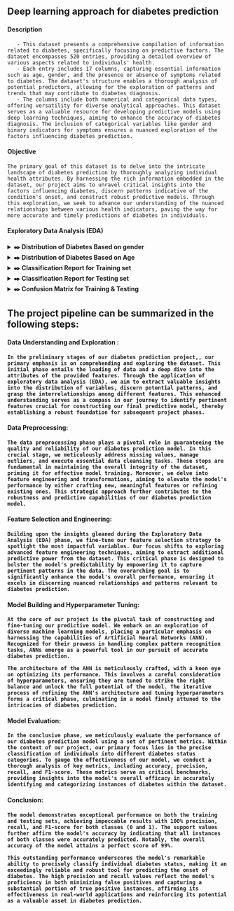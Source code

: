 ## **Deep learning approach for diabetes prediction**

#### Description

       - This dataset presents a comprehensive compilation of information related to diabetes, specifically focusing on predictive factors. The dataset encompasses 520 entries, providing a detailed overview of various aspects related to individuals' health.
       - Each entry includes 17 columns, capturing essential information such as age, gender, and the presence or absence of symptoms related to diabetes. The dataset's structure enables a thorough analysis of potential predictors, allowing for the exploration of patterns and trends that may contribute to diabetes diagnosis.
       - The columns include both numerical and categorical data types, offering versatility for diverse analytical approaches. This dataset serves as a valuable resource for developing predictive models using deep learning techniques, aiming to enhance the accuracy of diabetes diagnosis. The inclusion of categorical variables like gender and binary indicators for symptoms ensures a nuanced exploration of the factors influencing diabetes prediction.
       
#### Objective
```The primary goal of this dataset is to delve into the intricate landscape of diabetes prediction by thoroughly analyzing individual health attributes. By harnessing the rich information embedded in the dataset, our project aims to unravel critical insights into the factors influencing diabetes, discern patterns indicative of the condition's onset, and construct robust predictive models. Through this exploration, we seek to advance our understanding of the nuanced relationships between various health indicators, paving the way for more accurate and timely predictions of diabetes in individuals.```

#### **Exploratory Data Analysis (EDA)**

<details>
       <summary>
              <strong>​✒️<Click here to see :</strong> Distribution of Diabetes Based on gender
       </summary>
                     <p align='center'>
                            <img src='https://github.com/Shuhaib73/Diabetes_Prediction_DeepLearning/blob/main/d1.PNG' style='width: 50%;' />
                     </p>
</details>

<details>
       <summary>
              <strong>​✒️<Click here to see :</strong> Distribution of Diabetes Based on Age
       </summary>
                     <p align='center'>
                            <img src='https://github.com/Shuhaib73/Diabetes_Prediction_DeepLearning/blob/main/d2.PNG' style='width: 50%;' />
                     </p>
</details>

<details>
       <summary>
              <strong>​✒️<Click here to see :</strong> Classification Report for Training set
       </summary>
                     <p align='center'>
                            <img src='https://github.com/Shuhaib73/Diabetes_Prediction_DeepLearning/blob/main/d4.PNG' style='width: 50%;' />
                     </p>
</details>

<details>
       <summary>
              <strong>​✒️<Click here to see :</strong> Classification Report for Testing set
       </summary>
                     <p align='center'>
                            <img src='https://github.com/Shuhaib73/Diabetes_Prediction_DeepLearning/blob/main/d5.PNG' style='width: 50%;' />
                     </p>
</details>

<details>
       <summary>
              <strong>​✒️<Click here to see :</strong> Confusion Matrix for Training & Testing
       </summary>
                     <p align='center'>
                            <img src='https://github.com/Shuhaib73/Diabetes_Prediction_DeepLearning/blob/main/d3.PNG' style='width: 70%;' />
                     </p>
</details>


## The project pipeline can be summarized in the following steps: 
#### **Data Understanding and Exploration** : 
```In the preliminary stages of our diabetes prediction project,, our primary emphasis is on comprehending and exploring the dataset. This initial phase entails the loading of data and a deep dive into the attributes of the provided features. Through the application of exploratory data analysis (EDA), we aim to extract valuable insights into the distribution of variables, discern potential patterns, and grasp the interrelationships among different features. This enhanced understanding serves as a compass in our journey to identify pertinent features crucial for constructing our final predictive model, thereby establishing a robust foundation for subsequent project phases.``` 
#### <strong>Data Preprocessing</strong>: 
```The data preprocessing phase plays a pivotal role in guaranteeing the quality and reliability of our diabetes prediction model. In this crucial stage, we meticulously address missing values, manage outliers, and execute essential data cleansing tasks. These steps are fundamental in maintaining the overall integrity of the dataset, priming it for effective model training. Moreover, we delve into feature engineering and transformations, aiming to elevate the model's performance by either crafting new, meaningful features or refining existing ones. This strategic approach further contributes to the robustness and predictive capabilities of our diabetes prediction model.```
#### <strong>Feature Selection and Engineering</strong>: 
```Building upon the insights gleaned during the Exploratory Data Analysis (EDA) phase, we fine-tune our feature selection strategy to spotlight the most impactful variables. Our focus shifts to exploring advanced feature engineering techniques, aiming to extract additional predictive power from the dataset. This critical phase is designed to bolster the model's predictability by empowering it to capture pertinent patterns in the data. The overarching goal is to significantly enhance the model's overall performance, ensuring it excels in discerning nuanced relationships and patterns relevant to diabetes prediction.```
#### <strong>Model Building and Hyperparameter Tuning</strong>: 
```At the core of our project is the pivotal task of constructing and fine-tuning our predictive model. We embark on an exploration of diverse machine learning models, placing a particular emphasis on harnessing the capabilities of Artificial Neural Networks (ANN). Recognized for their prowess in handling complex pattern recognition tasks, ANNs emerge as a powerful tool in our pursuit of accurate diabetes prediction.```

```The architecture of the ANN is meticulously crafted, with a keen eye on optimizing its performance. This involves a careful consideration of hyperparameters, ensuring they are tuned to strike the right balance and unlock the full potential of the model. The iterative process of refining the ANN's architecture and tuning hyperparameters forms a critical phase, culminating in a model finely attuned to the intricacies of diabetes prediction.```
#### <strong>Model Evaluation</strong>: 
```In the conclusive phase, we meticulously evaluate the performance of our diabetes prediction model using a set of pertinent metrics. Within the context of our project, our primary focus lies in the precise classification of individuals into different diabetes status categories. To gauge the effectiveness of our model, we conduct a thorough analysis of key metrics, including accuracy, precision, recall, and F1-score. These metrics serve as critical benchmarks, providing insights into the model's overall efficacy in accurately identifying and categorizing instances of diabetes within the dataset.```
#### <strong>Conclusion</strong>: 
```The model demonstrates exceptional performance on both the training and testing sets, achieving impeccable results with 100% precision, recall, and F1-score for both classes (0 and 1). The support values further affirm the model's accuracy by indicating that all instances of both classes were accurately predicted. Notably, the overall accuracy of the model attains a perfect score of 99%.```

```This outstanding performance underscores the model's remarkable ability to precisely classify individual diabetes status, making it an exceedingly reliable and robust tool for predicting the onset of diabetes. The high precision and recall values reflect the model's proficiency in both minimizing false positives and capturing a substantial portion of true positive instances, affirming its effectiveness in real-world applications and reinforcing its potential as a valuable asset in diabetes prediction.```
